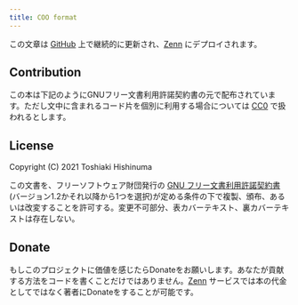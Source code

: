 ```yaml
---
title: COO format
---
```


この文章は [GitHub][GitHub] 上で継続的に更新され、[Zenn][zenn] にデプロイされます。

[zenn]: https://zenn.dev/books/sparse-matrix-and-vector-product/
[GitHub]: https://github.com/t-hishinuma/zenn-content/tree/main/books/sparse-matrix-and-vector-product

Contribution
------------
この本は下記のようにGNUフリー文書利用許諾契約書の元で配布されています。ただし文中に含まれるコード片を個別に利用する場合については [CC0][CC0] で扱われるとします。 

[CC0]: https://creativecommons.org/share-your-work/public-domain/cc0/

License
--------
Copyright (C) 2021 Toshiaki Hishinuma

この文書を、フリーソフトウェア財団発行の [GNU フリー文書利用許諾契約書](https://github.com/t-hishinuma/zenn-content/blob/main/LICENSE)(バージョン1.2かそれ以降から1つを選択)が定める条件の下で複製、頒布、あるいは改変することを許可する。変更不可部分、表カバーテキスト、裏カバーテキストは存在しない。

Donate
-------
もしこのプロジェクトに価値を感じたらDonateをお願いします。あなたが貢献する方法をコードを書くことだけではありません。[Zenn][Zenn] サービスでは本の代金としてではなく著者にDonateをすることが可能です。
